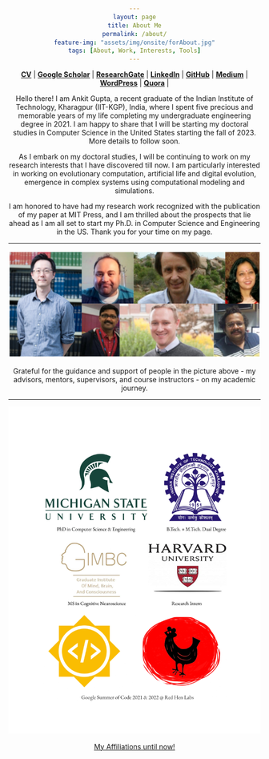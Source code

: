 ```yaml
---
layout: page
title: About Me
permalink: /about/
feature-img: "assets/img/onsite/forAbout.jpg"
tags: [About, Work, Interests, Tools]
---
```


<head> 
        <style> 
            body { 
                text-align:center; 
            }
        </style> 

</head> 


<a href="https://drive.google.com/file/d/1qWQPeSe87NtBtQFIzuV-qryfchyZ_BA6/view?usp=sharing" target="_blank"><b>CV</b></a> | <a href="https://scholar.google.com/citations?user=FTCbGjoAAAAJ&hl=en" target="_blank"><b>Google Scholar</b></a> | <a href="https://www.researchgate.net/profile/Ankit_Gupta93" target="_blank"><b>ResearchGate</b></a> | <a href="https://www.linkedin.com/in/ankiitgupta7/" target="_blank"><b>LinkedIn</b></a> | <a href="https://github.com/ankiitgupta7" target="_blank"><b>GitHub</b></a> | <a href="https://medium.com/@ankiitgupta7" target="_blank"><b>Medium</b></a> | <a href="https://ankiitgupta7.wordpress.com/" target="_blank"><b>WordPress</b></a> | <a href="https://www.quora.com/profile/Ankit-Gupta-1695" target="_blank"><b>Quora</b></a> |

Hello there! I am Ankit Gupta, a recent graduate of the Indian Institute of Technology, Kharagpur (IIT-KGP), India, where I spent five precious and memorable years of my life completing my undergraduate engineering degree in 2021. I am happy to share that I will be starting my doctoral studies in Computer Science in the United States starting the fall of 2023. More details to follow soon.

As I embark on my doctoral studies, I will be continuing to work on my research interests that I have discovered till now. I am particularly interested in working on evolutionary computation, artificial life and digital evolution, emergence in complex systems using computational modeling and simulations.

I am honored to have had my research work recognized with the publication of my paper at MIT Press, and I am thrilled about the prospects that lie ahead as I am all set to start my Ph.D. in Computer Science and Engineering in the US. Thank you for your time on my page.


***



![](https://raw.githubusercontent.com/ankiitgupta7/ankiitgupta7.github.io/6ab7d7873912e3f7279bb08cef031655bfd24cef/assets/img/onsite/mentors.png)

Grateful for the guidance and support of people in the picture above - my advisors, mentors, supervisors, and course instructors - on my academic journey.


***

![](https://raw.githubusercontent.com/ankiitgupta7/ankiitgupta7.github.io/master/assets/img/onsite/affiliations2023.jpg)


<u>My Affiliations until now!</u>